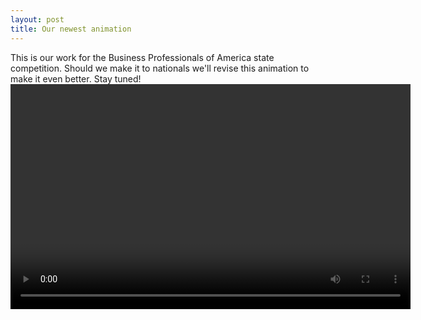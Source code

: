 ```yaml
---
layout: post
title: Our newest animation
---
```

This is our work for the Business Professionals of America state competition. Should we make it to nationals we'll revise this animation to make it even better. Stay tuned!
<video id="edzIQIYGPXo" class="sublime" width="640" height="360" title="BPA State 2015" data-uid="edzIQIYGPXo" data-youtube-id="edzIQIYGPXo" preload="none">
</video>
